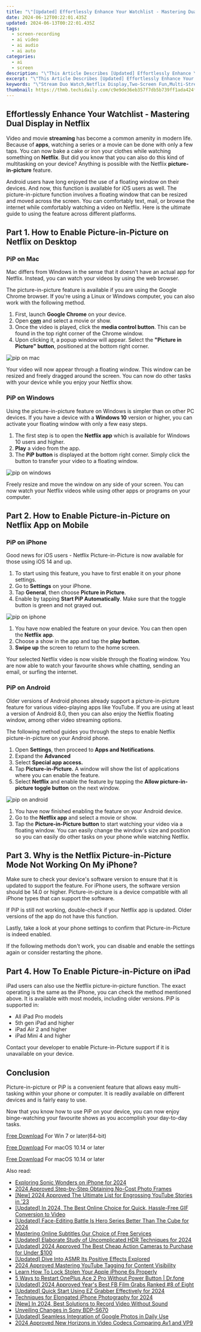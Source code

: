 ```yaml
---
title: "\"[Updated] Effortlessly Enhance Your Watchlist - Mastering Dual Display in Netflix for 2024\""
date: 2024-06-12T00:22:01.435Z
updated: 2024-06-13T00:22:01.435Z
tags: 
  - screen-recording
  - ai video
  - ai audio
  - ai auto
categories: 
  - ai
  - screen
description: "\"This Article Describes [Updated] Effortlessly Enhance Your Watchlist - Mastering Dual Display in Netflix for 2024\""
excerpt: "\"This Article Describes [Updated] Effortlessly Enhance Your Watchlist - Mastering Dual Display in Netflix for 2024\""
keywords: "\"Stream Duo Watch,Netflix Display,Two-Screen Fun,Multi-Stream Netflix,Enhanced Screen List,Dual Display Mastery,Watchlist Expansion\""
thumbnail: https://thmb.techidaily.com/c9e9de36eb357f7db5b739ff1ada424f8276ace6815f6a294b656d072c86df72.jpg
---
```


## Effortlessly Enhance Your Watchlist - Mastering Dual Display in Netflix

Video and movie **streaming** has become a common amenity in modern life. Because of **apps**, watching a series or a movie can be done with only a few taps. You can now bake a cake or iron your clothes while watching something on **Netflix**. But did you know that you can also do this kind of multitasking on your device? Anything is possible with the Netflix **picture-in-picture** feature.

Android users have long enjoyed the use of a floating window on their devices. And now, this function is available for iOS users as well. The picture-in-picture function involves a floating window that can be resized and moved across the screen. You can comfortably text, mail, or browse the internet while comfortably watching a video on Netflix. Here is the ultimate guide to using the feature across different platforms.

## Part 1\. How to Enable Picture-in-Picture on Netflix on Desktop

### PiP on Mac

Mac differs from Windows in the sense that it doesn't have an actual app for Netflix. Instead, you can watch your videos by using the web browser.

The picture-in-picture feature is available if you are using the Google Chrome browser. If you're using a Linux or Windows computer, you can also work with the following method.

1. First, launch **Google Chrome** on your device.
1. Open [**com**](https://www.netflix.com/) and select a movie or show.
1. Once the video is played, click the **media control button**. This can be found in the top right corner of the Chrome window.
1. Upon clicking it, a popup window will appear. Select the **"Picture in Picture" button**, positioned at the bottom right corner.

![pip on mac](https://images.wondershare.com/filmora/article-images/2022/07/use-the-netflix-floating-window-feature-1.jpg)

Your video will now appear through a floating window. This window can be resized and freely dragged around the screen. You can now do other tasks with your device while you enjoy your Netflix show.

### PiP on Windows

Using the picture-in-picture feature on Windows is simpler than on other PC devices. If you have a device with a **Windows 10** version or higher, you can activate your floating window with only a few easy steps.

1. The first step is to open the **Netflix app** which is available for Windows 10 users and higher.
1. **Play** a video from the app.
1. The **PiP** **button** is displayed at the bottom right corner. Simply click the button to transfer your video to a floating window.

![pip on windows](https://images.wondershare.com/filmora/article-images/2022/07/use-the-netflix-floating-window-feature-2.jpg)

Freely resize and move the window on any side of your screen. You can now watch your Netflix videos while using other apps or programs on your computer.

## Part 2\. How to Enable Picture-in-Picture on Netflix App on Mobile

### PiP on iPhone

Good news for iOS users - Netflix Picture-in-Picture is now available for those using iOS 14 and up.

1. To start using this feature, you have to first enable it on your phone settings.
1. Go to **Settings** on your iPhone.
1. Tap **General**, then choose **Picture in Picture**.
1. Enable by tapping **Start PiP Automatically**. Make sure that the toggle button is green and not grayed out.

![pip on iphone](https://images.wondershare.com/filmora/article-images/2022/07/use-the-netflix-floating-window-feature-3.jpg)

1. You have now enabled the feature on your device. You can then open the **Netflix** **app**.
1. Choose a show in the app and tap the **play button**.
1. **Swipe up** the screen to return to the home screen.

Your selected Netflix video is now visible through the floating window. You are now able to watch your favourite shows while chatting, sending an email, or surfing the internet.

### PiP on Android

Older versions of Android phones already support a picture-in-picture feature for various video-playing apps like YouTube. If you are using at least a version of Android 8.0, then you can also enjoy the Netflix floating window, among other video streaming options.

The following method guides you through the steps to enable Netflix picture-in-picture on your Android phone.

1. Open **Settings**, then proceed to **Apps and Notifications**.
1. Expand the **Advanced**
1. Select **Special app access.**
1. Tap **Picture-in-Picture.** A window will show the list of applications where you can enable the feature.
1. Select **Netflix** and enable the feature by tapping the **Allow picture-in-picture toggle button** on the next window.

![pip on android](https://images.wondershare.com/filmora/article-images/2022/07/use-the-netflix-floating-window-feature-4.jpg)

1. You have now finished enabling the feature on your Android device.
1. Go to the **Netflix app** and select a movie or show.
1. Tap the **Picture-in-Picture button** to start watching your video via a floating window. You can easily change the window's size and position so you can easily do other tasks on your phone while watching Netflix.

## Part 3\. Why is the Netflix Picture-in-Picture Mode Not Working On My iPhone?

Make sure to check your device's software version to ensure that it is updated to support the feature. For iPhone users, the software version should be 14.0 or higher. Picture-in-picture is a device compatible with all iPhone types that can support the software.

If PiP is still not working, double-check if your Netflix app is updated. Older versions of the app do not have this function.

Lastly, take a look at your phone settings to confirm that Picture-in-Picture is indeed enabled.

If the following methods don't work, you can disable and enable the settings again or consider restarting the phone.

## Part 4\. How To Enable Picture-in-Picture on iPad

iPad users can also use the Netflix picture-in-picture function. The exact operating is the same as the iPhone, you can check the method mentioned above. It is available with most models, including older versions. PiP is supported in:

* All iPad Pro models
* 5th gen iPad and higher
* iPad Air 2 and higher
* iPad Mini 4 and higher

Contact your developer to enable Picture-in-Picture support if it is unavailable on your device.

## Conclusion

Picture-in-picture or PiP is a convenient feature that allows easy multi-tasking within your phone or computer. It is readily available on different devices and is fairly easy to use.

Now that you know how to use PiP on your device, you can now enjoy binge-watching your favourite shows as you accomplish your day-to-day tasks.

[Free Download](https://tools.techidaily.com/wondershare/filmora/download/) For Win 7 or later(64-bit)

[Free Download](https://tools.techidaily.com/wondershare/filmora/download/) For macOS 10.14 or later

[Free Download](https://tools.techidaily.com/wondershare/filmora/download/) For macOS 10.14 or later

<ins class="adsbygoogle"
     style="display:block"
     data-ad-format="autorelaxed"
     data-ad-client="ca-pub-7571918770474297"
     data-ad-slot="1223367746"></ins>

<ins class="adsbygoogle"
     style="display:block"
     data-ad-format="autorelaxed"
     data-ad-client="ca-pub-7571918770474297"
     data-ad-slot="1223367746"></ins>



<ins class="adsbygoogle"
     style="display:block"
     data-ad-client="ca-pub-7571918770474297"
     data-ad-slot="8358498916"
     data-ad-format="auto"
     data-full-width-responsive="true"></ins>


<span class="atpl-alsoreadstyle">Also read:</span>
<div><ul>
<li><a href="https://article-knowledge.techidaily.com/exploring-sonic-wonders-on-iphone-for-2024/"><u>Exploring Sonic Wonders on iPhone for 2024</u></a></li>
<li><a href="https://article-knowledge.techidaily.com/2024-approved-step-by-step-obtaining-no-cost-photo-frames/"><u>2024 Approved  Step-by-Step  Obtaining No-Cost Photo Frames</u></a></li>
<li><a href="https://article-knowledge.techidaily.com/new-2024-approved-the-ultimate-list-for-engrossing-youtube-stories-in-23/"><u>[New] 2024 Approved  The Ultimate List for Engrossing YouTube Stories in '23</u></a></li>
<li><a href="https://article-knowledge.techidaily.com/updated-in-2024-the-best-online-choice-for-quick-hassle-free-gif-conversion-to-video/"><u>[Updated] In 2024, The Best Online Choice for Quick, Hassle-Free GIF Conversion to Video</u></a></li>
<li><a href="https://article-knowledge.techidaily.com/updated-face-editing-battle-is-hero-series-better-than-the-cube-for-2024/"><u>[Updated] Face-Editing Battle  Is Hero Series Better Than The Cube for 2024</u></a></li>
<li><a href="https://article-knowledge.techidaily.com/mastering-online-subtitles-our-choice-of-free-services/"><u>Mastering Online Subtitles  Our Choice of Free Services</u></a></li>
<li><a href="https://article-knowledge.techidaily.com/updated-elaborate-study-of-uncomplicated-hdr-techniques-for-2024/"><u>[Updated] Elaborate Study of Uncomplicated HDR Techniques for 2024</u></a></li>
<li><a href="https://article-knowledge.techidaily.com/updated-2024-approved-the-best-cheap-action-cameras-to-purchase-for-under-100/"><u>[Updated] 2024 Approved  The Best Cheap Action Cameras to Purchase for Under $100</u></a></li>
<li><a href="https://article-knowledge.techidaily.com/updated-dive-into-asmr-its-positive-effects-explored/"><u>[Updated] Dive Into ASMR  Its Positive Effects Explored</u></a></li>
<li><a href="https://youtube-help.techidaily.com/2024-approved-mastering-youtube-tagging-for-content-visibility/"><u>2024 Approved  Mastering YouTube Tagging for Content Visibility</u></a></li>
<li><a href="https://ios-unlock.techidaily.com/learn-how-to-lock-stolen-your-apple-iphone-6s-properly-by-drfone-ios/"><u>Learn How To Lock Stolen Your Apple iPhone 6s Properly</u></a></li>
<li><a href="https://phone-solutions.techidaily.com/5-ways-to-restart-oneplus-ace-2-pro-without-power-button-drfone-by-drfone-reset-android-reset-android/"><u>5 Ways to Restart OnePlus Ace 2 Pro Without Power Button | Dr.fone</u></a></li>
<li><a href="https://facebook-video-recording.techidaily.com/updated-2024-approved-years-best-fb-film-grabs-ranked-8-of-eight/"><u>[Updated] 2024 Approved  Year's Best FB Film Grabs  Ranked #8 of Eight</u></a></li>
<li><a href="https://visual-screen-recording.techidaily.com/updated-quick-start-using-ez-grabber-effectively-for-2024/"><u>[Updated] Quick Start  Using EZ Grabber Effectively for 2024</u></a></li>
<li><a href="https://some-approaches.techidaily.com/techniques-for-elongated-iphone-photography-for-2024/"><u>Techniques for Elongated iPhone Photography for 2024</u></a></li>
<li><a href="https://on-screen-recording.techidaily.com/new-in-2024-best-solutions-to-record-video-without-sound/"><u>[New] In 2024, Best Solutions to Record Video Without Sound</u></a></li>
<li><a href="https://extra-hints.techidaily.com/unveiling-changes-in-sony-bdp-s670/"><u>Unveiling Changes in Sony BDP-S670</u></a></li>
<li><a href="https://extra-approaches.techidaily.com/updated-seamless-integration-of-google-photos-in-daily-use/"><u>[Updated] Seamless Integration of Google Photos in Daily Use</u></a></li>
<li><a href="https://extra-approaches.techidaily.com/2024-approved-new-horizons-in-video-codecs-comparing-av1-and-vp9/"><u>2024 Approved  New Horizons in Video Codecs  Comparing Av1 and VP9</u></a></li>
</ul></div>
